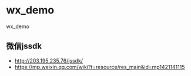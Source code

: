 # wx_demo
wx_demo

## 微信jssdk
* http://203.195.235.76/jssdk/
* https://mp.weixin.qq.com/wiki?t=resource/res_main&id=mp1421141115
